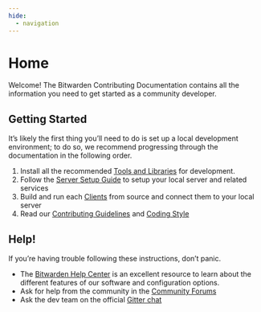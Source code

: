 ```yaml
---
hide:
  - navigation
---
```


# Home

Welcome! The Bitwarden Contributing Documentation contains all the information you need to get started as a community developer.

## Getting Started

It’s likely the first thing you’ll need to do is set up a local development environment; to do so, we recommend progressing through the documentation in the following order.

1. Install all the recommended [Tools and Libraries](./tools/index.md) for development.
2. Follow the [Server Setup Guide](./server/guide.md) to setup your local server and related services
3. Build and run each [Clients](./clients/index.md) from source and connect them to your local server
4. Read our [Contributing Guidelines](./contributing.md) and [Coding Style](./code-style/index.md)

## Help!

If you’re having trouble following these instructions, don’t panic.

- The [Bitwarden Help Center](https://bitwarden.com/help/) is an excellent resource to learn about the different features of our software and configuration options.
- Ask for help from the community in the [Community Forums](https://community.bitwarden.com)
- Ask the dev team on the official [Gitter chat](https://gitter.im/bitwarden/Lobby)
